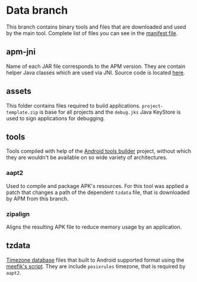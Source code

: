 # Data branch
This branch contains binary tools and files that are downloaded and used by the
main tool. Complete list of files you can see in the
[manifest file](manifest.xml).

## apm-jni
Name of each JAR file corresponds to the APM version. They are contain helper
Java classes which are used via JNI. Source code is located
[here](https://github.com/lem0nez/apm/tree/main/java).

## assets
This folder contains files required to build applications.
`project-template.zip` is base for all projects and the `debug.jks` Java
KeyStore is used to sign applications for debugging.

## tools
Tools compiled with help of the
[Android tools builder](https://github.com/lem0nez/android-tools-builder)
project, without which they are wouldn't be available on so wide variety of
architectures.

### aapt2
Used to compile and package APK's resources. For this tool was applied a patch
that changes a path of the dependent `tzdata` file, that is downloaded by APM
from this branch.

### zipalign
Aligns the resulting APK file to reduce memory usage by an application.

## tzdata
[Timezone database](https://www.iana.org/time-zones) files that built to Android
supported format using the
[meefik's script](https://github.com/meefik/tzupdater/blob/master/app/src/main/assets/all/bin/tzdata-updater.sh).
They are include `posixrules` timezone, that is required by `aapt2`.
